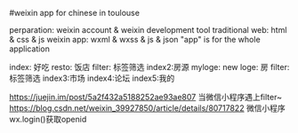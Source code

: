 #weixin app for chinese in toulouse

perparation: weixin account & weixin development tool 
traditional web: html &  css & js 
weixin app:      wxml & wxss & js & json
"app" is for the whole application

index: 好吃
  resto: 饭店
  filter: 标签筛选 
index2:房源
  myloge: new
  loge: 房
  filter: 标签筛选
index3:市场
index4:论坛
index5:我的


https://juejin.im/post/5a2f432a5188252ae93ae807 当微信小程序遇上filter~
https://blog.csdn.net/weixin_39927850/article/details/80717822 微信小程序wx.login()获取openid